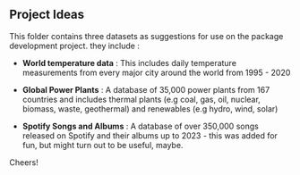## **Project Ideas**

This folder contains three datasets as suggestions for use on the package development project. they include :

-   **World temperature data** : This includes daily temperature measurements from every major city around the world from 1995 - 2020

-   **Global Power Plants** : A database of 35,000 power plants from 167 countries and includes thermal plants (e.g coal, gas, oil, nuclear, biomass, waste, geothermal) and renewables (e.g hydro, wind, solar)

-   **Spotify Songs and Albums** : A database of over 350,000 songs released on Spotify and their albums up to 2023 - this was added for fun, but might turn out to be useful, maybe.

Cheers!
